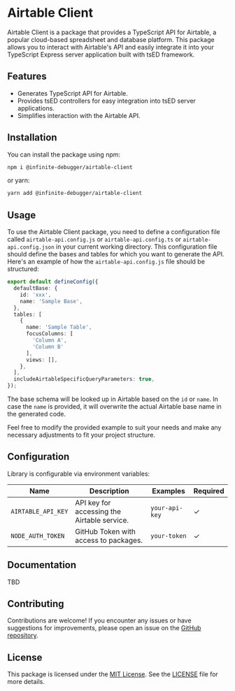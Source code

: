 # Airtable Client

Airtable Client is a package that provides a TypeScript API for Airtable, a popular cloud-based spreadsheet and database platform. This package allows you to interact with Airtable's API and easily integrate it into your TypeScript Express server application built with tsED framework.

## Features

- Generates TypeScript API for Airtable.
- Provides tsED controllers for easy integration into tsED server applications.
- Simplifies interaction with the Airtable API.

## Installation

You can install the package using npm:

```bash
npm i @infinite-debugger/airtable-client
```

or yarn:

```bash
yarn add @infinite-debugger/airtable-client
```

## Usage

To use the Airtable Client package, you need to define a configuration file called `airtable-api.config.js` or `airtable-api.config.ts` or `airtable-api.config.json` in your current working directory. This configuration file should define the bases and tables for which you want to generate the API. Here's an example of how the `airtable-api.config.js` file should be structured:

```typescript
export default defineConfig({
  defaultBase: {
    id: 'xxx',
    name: 'Sample Base',
  },
  tables: [
    {
      name: 'Sample Table',
      focusColumns: [
        'Column A',
        'Column B'
      ],
      views: [],
    },
  ],
  includeAirtableSpecificQueryParameters: true,
});
```

The base schema will be looked up in Airtable based on the `id` or `name`. In case the `name` is provided, it will overwrite the actual Airtable base name in the generated code.

Feel free to modify the provided example to suit your needs and make any necessary adjustments to fit your project structure.

## Configuration

Library is configurable via environment variables:

| Name               | Description                                 | Examples       | Required |
| ------------------ | ------------------------------------------- | -------------- | -------- |
| `AIRTABLE_API_KEY` | API key for accessing the Airtable service. | `your-api-key` | ✓        |
| `NODE_AUTH_TOKEN`  | GitHub Token with access to packages.       | `your-token`   | ✓        |

## Documentation

TBD

## Contributing

Contributions are welcome! If you encounter any issues or have suggestions for improvements, please open an issue on the [GitHub repository](https://github.com/infinite-debugger/airtable-client).

## License

This package is licensed under the [MIT License](https://opensource.org/licenses/MIT). See the [LICENSE](./LICENSE) file for more details.
